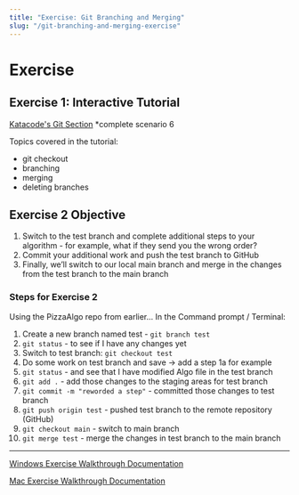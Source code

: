 ```yaml
---
title: "Exercise: Git Branching and Merging"
slug: "/git-branching-and-merging-exercise"
---
```


<!-- Lecture Video

<video width="100%" height="auto" controls  poster="">
  <source src="" type="video/mp4" />
</video>

--- -->

# Exercise

## Exercise 1: Interactive Tutorial

[Katacode's Git Section](https://www.katacoda.com/courses/git) \*complete scenario 6

Topics covered in the tutorial:

- git checkout
- branching
- merging
- deleting branches

## Exercise 2 Objective

1. Switch to the test branch and complete additional steps to your algorithm - for example, what if they send you the wrong order?
2. Commit your additional work and push the test branch to GitHub
3. Finally, we’ll switch to our local main branch and merge in the changes from the test branch to the main branch

### Steps for Exercise 2

Using the PizzaAlgo repo from earlier... In the Command prompt / Terminal:

1. Create a new branch named test - `git branch test`
2. `git status` - to see if I have any changes yet
3. Switch to test branch: `git checkout test`
4. Do some work on test branch and save → add a step 1a for example
5. `git status` - and see that I have modified Algo file in the test branch
6. `git add .` - add those changes to the staging areas for test branch
7. `git commit -m "reworded a step"` - committed those changes to test branch
8. `git push origin test` - pushed test branch to the remote repository (GitHub)
9. `git checkout main` - switch to main branch
10. `git merge test` - merge the changes in test branch to the main branch

---

[Windows Exercise Walkthrough Documentation](https://docs.google.com/document/d/1ksajxQHGGR1-j52NGpfe-fvEccuipRWG3pFaE4T4kaE/edit?usp=sharing)

[Mac Exercise Walkthrough Documentation](https://docs.google.com/document/d/1Om6x0YGMh0-gZMvNanR_EWM6T5pH0V6xdj-iJ78W09E/edit?usp=sharing)
